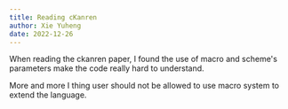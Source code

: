 ```yaml
---
title: Reading cKanren
author: Xie Yuheng
date: 2022-12-26
---
```


When reading the ckanren paper,
I found the use of macro and scheme's parameters
make the code really hard to understand.

More and more I thing user should not be allowed
to use macro system to extend the language.
